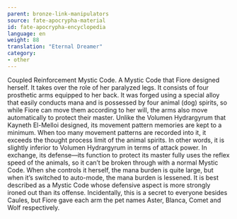 ```yaml
---
parent: bronze-link-manipulators
source: fate-apocrypha-material
id: fate-apocrypha-encyclopedia
language: en
weight: 88
translation: "Eternal Dreamer"
category:
- other
---
```


Coupled Reinforcement Mystic Code. A Mystic Code that Fiore designed herself. It takes over the role of her paralyzed legs. It consists of four prosthetic arms equipped to her back. It was forged using a special alloy that easily conducts mana and is possessed by four animal (dog) spirits, so while Fiore can move them according to her will, the arms also move automatically to protect their master.
Unlike the Volumen Hydrargyrum that Kayneth El-Melloi designed, its movement pattern memories are kept to a minimum. When too many movement patterns are recorded into it, it exceeds the thought process limit of the animal spirits. In other words, it is slightly inferior to Volumen Hydrargyrum in terms of attack power. In exchange, its defense—its function to protect its master fully uses the reflex speed of the animals, so it can’t be broken through with a normal Mystic Code.
When she controls it herself, the mana burden is quite large, but when it’s switched to auto-mode, the mana burden is lessened. It is best described as a Mystic Code whose defensive aspect is more strongly ironed out than its offense.
Incidentally, this is a secret to everyone besides Caules, but Fiore gave each arm the pet names Aster, Blanca, Comet and Wolf respectively.
